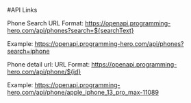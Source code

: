 #API Links

Phone Search URL Format: https://openapi.programming-hero.com/api/phones?search=${searchText}

Example: https://openapi.programming-hero.com/api/phones?search=iphone

Phone detail url: URL Format: https://openapi.programming-hero.com/api/phone/${id}

Example: https://openapi.programming-hero.com/api/phone/apple_iphone_13_pro_max-11089